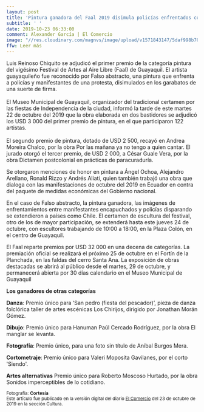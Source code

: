 ```yaml
---
layout: post
title: 'Pintura ganadora del Faal 2019 disimula policías enfrentados con manifestantes'
subtitle: ' '
date: 2019-10-23 06:33:00
comment: Alexander García | El Comercio
image: "//res.cloudinary.com/magnvs/image/upload/v1571843147/5daf998b70419_nzvri1.jpg"
ffw: Leer más
---  
```

Luis Reinoso Chiquito se adjudicó el primer premio de la categoría pintura del vigésimo Festival de Artes al Aire Libre (Faal) de Guayaquil. El artista guayaquileño fue reconocido por Falso abstracto, una pintura que enfrenta a policías y manifestantes de una protesta, disimulados en los garabatos de una suerte de firma.<br/><br/>El Museo Municipal de Guayaquil, organizador del tradicional certamen por las fiestas de Independencia de la ciudad, informó la tarde de este martes 22 de octubre del 2019 que la obra elaborada en dos bastidores se adjudicó los USD 3 000 del primer premio de pintura, en el que participaron 122 artistas.<br/><br/> El segundo premio de pintura, dotado de USD 2 500, recayó en Andrea Moreira Chalco, por la obra Por las mañana ya no tengo a quien cantar. El jurado otorgó el tercer premio, de USD 2 000, a César Guale Vera, por la obra Dictamen postcolonial en prácticas de paracuraduría.  

Se otorgaron menciones de honor en pintura a Ángel Ochoa, Alejandro Arellano, Ronald Rizzo y Andrés Aliati, quien también trabajó una obra que dialoga con las manifestaciones de octubre del 2019 en Ecuador en contra del paquete de medidas económicas del Gobierno nacional.  

En el caso de Falso abstracto, la pintura ganadora, las imágenes de enfrentamientos entre manifestantes encapuchados y policías disparando se extendieron a países como Chile. El certamen de escultura del festival, otro de los de mayor participación, se extenderá hasta este jueves 24 de octubre, con escultores trabajando de 10:00 a 18:00, en la Plaza Colón, en el centro de Guayaquil.  

El Faal reparte premios por USD 32 000 en una decena de categorías. La premiación oficial se realizará el próximo 25 de octubre en el Fortín de la Planchada, en las faldas del cerro Santa Ana. La exposición de obras destacadas se abrirá al público desde el martes, 29 de octubre, y permanecerá abierta por 30 días calendario en el Museo Municipal de Guayaquil  

**Los ganadores de otras categorías**  

**Danza**: Premio único para ‘San pedro (fiesta del pescador)’, pieza de danza folclórica taller de artes escénicas Los Chirijos, dirigido por Jonathan Morán Gómez.  

**Dibujo**: Premio único para Hanuman Paúl Cercado Rodríguez, por la obra El manglar se levanta.  

**Fotografía**: Premio único, para una foto sin título de Aníbal Burgos Mera.  

**Cortometraje**: Premio único para Valeri Moposita Gavilanes, por el corto 'Siendo'.  

**Artes alternativas** Premio único para Roberto Moscoso Hurtado, por la obra Sonidos imperceptibles de lo cotidiano. 


<small>Fotografía: **Cortesía**<br/>Este artículo fue publicado en la versión digital del diario [El Comercio](//www.elcomercio.com/tendencias/pintura-ganadora-faal-2019-enfrentamientos.html) del 23 de octubre de 2019 en la sección Cultura.</small>
